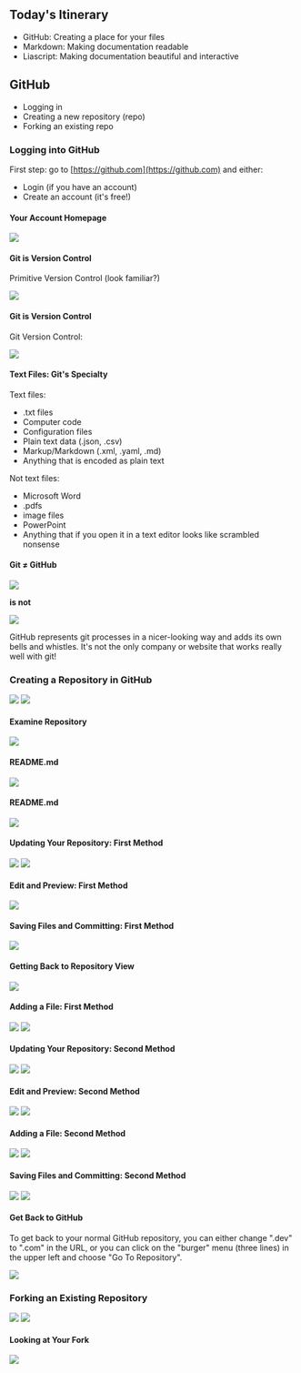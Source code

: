 <!--
title: GitHub
mode: Presentation
-->

## Today's Itinerary

* GitHub: Creating a place for your files
* Markdown: Making documentation readable
* Liascript: Making documentation beautiful and interactive

## GitHub

* Logging in
* Creating a new repository (repo)
* Forking an existing repo

### Logging into GitHub

First step: go to [https://github.com](https://github.com) and either:

* Login (if you have an account)
* Create an account (it's free!)

#### Your Account Homepage

![](media/github_account_home.png)<!-- style = "max-width:600px; border: 1px solid;" -->


#### Git is Version Control

Primitive Version Control (look familiar?)

![](media/primitive_version_control.png)<!-- style = "max-width:600px; border: 1px solid;" -->

#### Git is Version Control

Git Version Control:

![](media/git_commits.png)<!-- style = "max-width:600px; border: 1px solid;" -->


#### Text Files: Git's Specialty

Text files:

* .txt files
* Computer code
* Configuration files
* Plain text data (.json, .csv)
* Markup/Markdown (.xml, .yaml, .md)
* Anything that is encoded as plain text

Not text files:

* Microsoft Word
* .pdfs
* image files
* PowerPoint
* Anything that if you open it in a text editor looks like scrambled nonsense

#### Git ≠ GitHub

![](media/git_logo.png)<!-- style = "max-width: 150px;" -->

**is not**

![](media/github_logo.png)<!-- style = "max-width: 200px;"-->

GitHub represents git processes in a nicer-looking way and adds its own bells and whistles.  It's not the only company or website that works really well with git!

### Creating a Repository in GitHub

![](media/new_repository_button.png)<!-- style = "max-width:200px; border: 1px solid;" -->
![](media/new_repository_form.png)<!-- style = "max-width:600px; border: 1px solid;" -->

#### Examine Repository

![](media/repository_view.png)<!-- style = "max-width:600px; border: 1px solid;" -->

#### README.md

![](media/education_modules_readme.png)<!-- style = "max-width:600px; border: 1px solid;" -->

#### README.md

![](media/intro_to_r_readme.png)<!-- style = "max-width:600px; border: 1px solid;" -->

#### Updating Your Repository: First Method

![](media/pencil_icon.png)<!-- style = "max-width:300px; border: 1px solid;" -->
![](media/github_editor.png)<!-- style = "max-width:600px; border: 1px solid;" -->

#### Edit and Preview: First Method

![](media/edit_preview.png)<!-- style = "max-width:800px; border: 1px solid;" -->

#### Saving Files and Committing: First Method

![](media/commit_message.png)<!-- style = "max-width:800px;" -->

#### Getting Back to Repository View

![](media/file_view.png)<!-- style = "max-width:800px; border: 1px solid;" -->

#### Adding a File: First Method

![](media/add_file.png)<!-- style = "max-width:200px; border: 1px solid;" -->
![](media/uploader.png)<!-- style = "max-width:600px; border: 1px solid;" -->

#### Updating Your Repository: Second Method

![](media/github_dev.png)<!-- style = "max-width:400px; border: 1px solid;" -->
![](media/github_editor.png)<!-- style = "max-width:400px; border: 1px solid;" -->

#### Edit and Preview: Second Method

![](media/dev_editor.png)<!-- style = "max-width:400px; border: 1px solid;" -->
![](media/dev_uncommitted_changes.png)<!-- style = "max-width:400px; border: 1px solid;" -->

#### Adding a File: Second Method

![](media/dev_new_file.png)<!-- style = "max-width:400px; border: 1px solid;" -->
![](media/info_txt.png)<!-- style = "max-width:400px; border: 1px solid;" -->

#### Saving Files and Committing: Second Method

![](media/source_control_hover.png)<!-- style = "max-width:400px; border: 1px solid;" -->
![](media/dev_commit.png)<!-- style = "max-width:400px; border: 1px solid;" -->

#### Get Back to GitHub

To get back to your normal GitHub repository, you can either change ".dev" to ".com" in the URL, or you can click on the "burger" menu (three lines) in the upper left and choose "Go To Repository".

![](media/go_to_repository.png)<!-- style = "max-width:800px; border: 1px solid;" -->

### Forking an Existing Repository

![](media/pbj_fork_button.png)<!-- style = "max-width:400px; border: 1px solid;" -->
![](media/fork_form.png)<!-- style = "max-width:400px; border: 1px solid;" -->

#### Looking at Your Fork

![](media/your_fork.png)<!-- style = "max-width:800px; border: 1px solid;" -->
